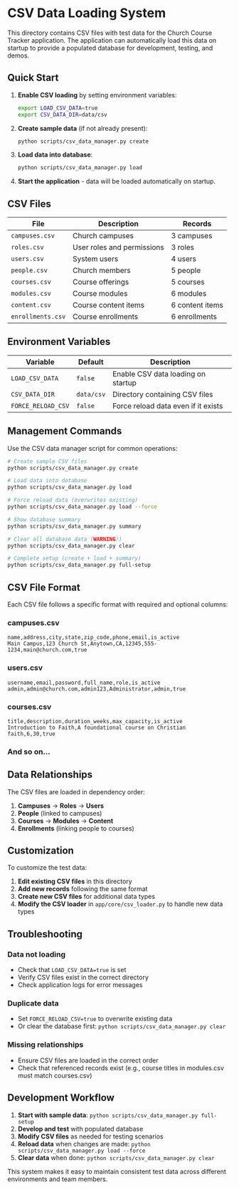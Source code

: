 # CSV Data Loading System

This directory contains CSV files with test data for the Church Course Tracker application. The application can automatically load this data on startup to provide a populated database for development, testing, and demos.

## Quick Start

1. **Enable CSV loading** by setting environment variables:
   ```bash
   export LOAD_CSV_DATA=true
   export CSV_DATA_DIR=data/csv
   ```

2. **Create sample data** (if not already present):
   ```bash
   python scripts/csv_data_manager.py create
   ```

3. **Load data into database**:
   ```bash
   python scripts/csv_data_manager.py load
   ```

4. **Start the application** - data will be loaded automatically on startup.

## CSV Files

| File | Description | Records |
|------|-------------|---------|
| `campuses.csv` | Church campuses | 3 campuses |
| `roles.csv` | User roles and permissions | 3 roles |
| `users.csv` | System users | 4 users |
| `people.csv` | Church members | 5 people |
| `courses.csv` | Course offerings | 5 courses |
| `modules.csv` | Course modules | 6 modules |
| `content.csv` | Course content items | 6 content items |
| `enrollments.csv` | Course enrollments | 6 enrollments |

## Environment Variables

| Variable | Default | Description |
|----------|---------|-------------|
| `LOAD_CSV_DATA` | `false` | Enable CSV data loading on startup |
| `CSV_DATA_DIR` | `data/csv` | Directory containing CSV files |
| `FORCE_RELOAD_CSV` | `false` | Force reload data even if it exists |

## Management Commands

Use the CSV data manager script for common operations:

```bash
# Create sample CSV files
python scripts/csv_data_manager.py create

# Load data into database
python scripts/csv_data_manager.py load

# Force reload data (overwrites existing)
python scripts/csv_data_manager.py load --force

# Show database summary
python scripts/csv_data_manager.py summary

# Clear all database data (WARNING!)
python scripts/csv_data_manager.py clear

# Complete setup (create + load + summary)
python scripts/csv_data_manager.py full-setup
```

## CSV File Format

Each CSV file follows a specific format with required and optional columns:

### campuses.csv
```csv
name,address,city,state,zip_code,phone,email,is_active
Main Campus,123 Church St,Anytown,CA,12345,555-1234,main@church.com,true
```

### users.csv
```csv
username,email,password,full_name,role,is_active
admin,admin@church.com,admin123,Administrator,admin,true
```

### courses.csv
```csv
title,description,duration_weeks,max_capacity,is_active
Introduction to Faith,A foundational course on Christian faith,6,30,true
```

### And so on...

## Data Relationships

The CSV files are loaded in dependency order:
1. **Campuses** → **Roles** → **Users**
2. **People** (linked to campuses)
3. **Courses** → **Modules** → **Content**
4. **Enrollments** (linking people to courses)

## Customization

To customize the test data:

1. **Edit existing CSV files** in this directory
2. **Add new records** following the same format
3. **Create new CSV files** for additional data types
4. **Modify the CSV loader** in `app/core/csv_loader.py` to handle new data types

## Troubleshooting

### Data not loading
- Check that `LOAD_CSV_DATA=true` is set
- Verify CSV files exist in the correct directory
- Check application logs for error messages

### Duplicate data
- Set `FORCE_RELOAD_CSV=true` to overwrite existing data
- Or clear the database first: `python scripts/csv_data_manager.py clear`

### Missing relationships
- Ensure CSV files are loaded in the correct order
- Check that referenced records exist (e.g., course titles in modules.csv must match courses.csv)

## Development Workflow

1. **Start with sample data**: `python scripts/csv_data_manager.py full-setup`
2. **Develop and test** with populated database
3. **Modify CSV files** as needed for testing scenarios
4. **Reload data** when changes are made: `python scripts/csv_data_manager.py load --force`
5. **Clear data** when done: `python scripts/csv_data_manager.py clear`

This system makes it easy to maintain consistent test data across different environments and team members.
